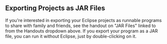 Exporting Projects as JAR Files
-
If you're interested in exporting your Eclipse projects as runnable programs to share with family and friends, see the handout on "JAR Files" linked to from the Handouts dropdown above.  If you export your program as a JAR file, you can run it without Eclipse, just by double-clicking on it.